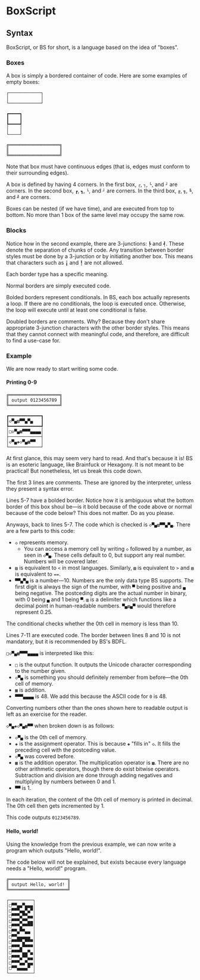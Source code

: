 # BoxScript

## Syntax

BoxScript, or BS for short, is a language based on the idea of "boxes".

### Boxes

A box is simply a bordered container of code.
Here are some examples of empty boxes:

```bs
┌────────────┐
│            │
└────────────┘
```

```bs
┏━━━━┓
┃    ┃
┡━━━━┩
│    │
└────┘
```

```bs
╔═══════════════════╗
║                   ║
╚═══════════════════╝
```

Note that box must have continuous edges (that is, edges must conform to their surrounding edges).

A box is defined by having 4 corners. In the first box, `┌`, `┐`, `└`, and `┘` are corners. In the second box, `┏`, `┓`, `└`, and `┘` are corners. In the third box, `╔`, `╗`, `╚`, and `╝` are corners.

Boxes can be nested (if we have time), and are executed from top to bottom.
No more than 1 box of the same level may occupy the same row.

### Blocks

Notice how in the second example, there are 3-junctions: `┡` and `┩`.
These denote the separation of chunks of code.
Any transition between border styles must be done by a 3-junction or by initiating another box.
This means that characters such as `╽` and `╿` are not allowed.

Each border type has a specific meaning.

Normal borders are simply executed code.

Bolded borders represent conditionals. In BS, each box actually represents a loop. If there are no conditionals, the loop is executed once. Otherwise, the loop will execute until at least one conditional is false.

Doubled borders are comments.
Why? Because they don't share appropriate 3-junction characters with the other border styles. This means that they cannot connect with meaningful code, and therefore, are difficult to find a use-case for.

### Example

We are now ready to start writing some code. 

#### Printing 0-9

```bs
╔═══════════════════╗
║ output 0123456789 ║
╚═══════════════════╝

┏━━━━━━━━━━━━┓
┃◇▀▄▨▀▀▄▀▄   ┃
┡━━━━━━━━━━━━┩
│□◇▀▄▦▀▀▀▄▄▄▄│
├────────────┤
│◇▀▄◈◇▀▄▦▀▀  │
└────────────┘
```

At first glance, this may seem very hard to read. And that's because it is!
BS is an esoteric language, like Brainfuck or Hexagony. It is not meant to be practical! But nonetheless, let us break this code down.

The first 3 lines are comments. These are ignored by the interpreter, unless they present a syntax error.

Lines 5-7 have a bolded border. Notice how it is ambiguous what the bottom border of this box shoul be—is it bold because of the code above or normal because of the code below? This does not matter. Do as you please.

Anyways, back to lines 5-7. The code which is checked is `◇▀▄▨▀▀▄▀▄`.
There are a few parts to this code:

- `◇` represents memory.
  - You can access a memory cell by writing `◇` followed by a number, as seen in `◇▀▄`. These cells default to 0, but support any real number. Numbers will be covered later.
- `▨` is equivalent to `<` in most languages. Similarly, `▧` is equivalent to `>` and `▤` is equivalent to `==`.
- `▀▀▄▀▄` is a number—10. Numbers are the only data type BS supports.
The first digit is always the sign of the number, with `▀` being positive and `▄` being negative. The postceding digits are the actual number in binary, with 0 being `▄` and 1 being `▀`. `▥` is a delimiter which functions like a decimal point in human-readable numbers. `▀▄▥▄▀` would therefore represent 0.25.

The conditional checks whether the 0th cell in memory is less than 10.

Lines 7-11 are executed code. The border between lines 8 and 10 is not mandatory, but it is recommended by BS's BDFL.

`□◇▀▄▦▀▀▀▄▄▄▄` is interpreted like this:

- `□` is the output function. It outputs the Unicode character corresponding to the number given.
- `◇▀▄` is something you should definitely remember from before—the 0th cell of memory.
- `▦` is addition.
- `▀▀▀▄▄▄▄` is 48. We add this because the ASCII code for `0` is 48.

Converting numbers other than the ones shown here to readable output is left as an exercise for the reader.

`◇▀▄◈◇▀▄▦▀▀` when broken down is as follows:

- `◇▀▄` is the 0th cell of memory.
- `◈` is the assignment operator. This is because `◈` "fills in" `◇`. It fills the preceding cell with the postceding value.
- `◇▀▄` was covered before.
- `▦` is the addition operator. The multiplication operator is `▩`. There are no other arithmetic operators, though there do exist bitwise operators. Subtraction and division are done through adding negatives and multiplying by numbers between 0 and 1.
- `▀▀` is 1.

In each iteration, the content of the 0th cell of memory is printed in decimal. The 0th cell then gets incremented by 1.

This code outputs `0123456789`.

#### Hello, world!

Using the knowledge from the previous example, we can now write a program which outputs "Hello, world!".

The code below will not be explained, but exists because every language needs a "Hello, world!" program.

```bs
╔══════════════════════╗
║ output Hello, world! ║
╚══════════════════════╝

┌─────────┐
│□▀▀▄▄▀▄▄▄│
│□▀▀▀▄▄▀▄▀│
│□▀▀▀▄▀▀▄▄│
│□▀▀▀▄▀▀▄▄│
│□▀▀▀▄▀▀▀▀│
│□▀▀▄▀▀▄▄ │
│□▀▀▄▄▄▄▄ │
│□▀▀▀▀▄▀▀▀│
│□▀▀▀▄▀▀▀▀│
│□▀▀▀▀▄▄▀▄│
│□▀▀▀▄▀▀▄▄│
│□▀▀▀▄▄▀▄▄│
│□▀▀▄▄▄▄▀ │
└─────────┘
```
